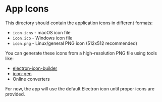 # App Icons

This directory should contain the application icons in different formats:

- `icon.icns` - macOS icon file
- `icon.ico` - Windows icon file  
- `icon.png` - Linux/general PNG icon (512x512 recommended)

You can generate these icons from a high-resolution PNG file using tools like:
- [electron-icon-builder](https://www.npmjs.com/package/electron-icon-builder)
- [icon-gen](https://www.npmjs.com/package/icon-gen)
- Online converters

For now, the app will use the default Electron icon until proper icons are provided.
